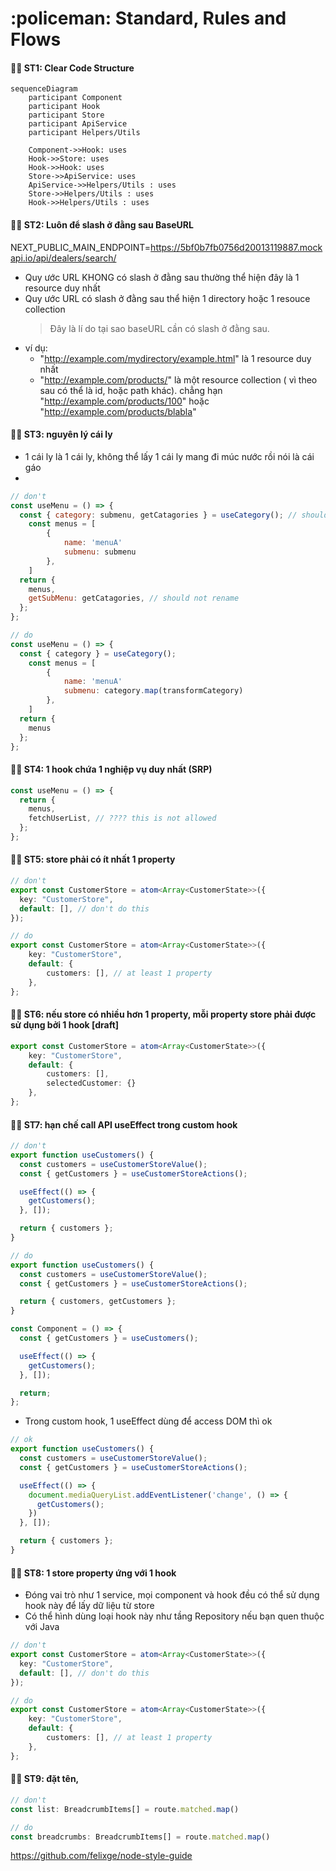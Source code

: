<h1>:policeman: Standard, Rules and Flows </h1>

#### :policeman: ST1: Clear Code Structure

```mermaid
sequenceDiagram
    participant Component
    participant Hook
    participant Store
    participant ApiService
    participant Helpers/Utils

	Component->>Hook: uses
	Hook->>Store: uses
	Hook->>Hook: uses
	Store->>ApiService: uses
	ApiService->>Helpers/Utils : uses
	Store->>Helpers/Utils : uses
	Hook->>Helpers/Utils : uses
```

#### :policeman: ST2: Luôn để slash ở đằng sau BaseURL

NEXT_PUBLIC_MAIN_ENDPOINT=https://5bf0b7fb0756d20013119887.mockapi.io/api/dealers/search/

- Quy ước URL KHONG có slash ở đằng sau thường thể hiện đây là 1 resource duy nhất
- Quy ước URL có slash ở đằng sau thể hiện 1 directory hoặc 1 resouce collection
  > Đây là lí do tại sao baseURL cần có slash ở đằng sau.
- ví dụ:
  - "http://example.com/mydirectory/example.html" là 1 resource duy nhất
  - "http://example.com/products/" là một resource collection ( vì theo sau có thể là id, hoặc path khác). chẳng hạn "http://example.com/products/100" hoặc "http://example.com/products/blabla"

#### :policeman: ST3: nguyên lý cái ly

- 1 cái ly là 1 cái ly, không thể lấy 1 cái ly mang đi múc nước rồi nói là cái gáo
-

```js
// don't
const useMenu = () => {
  const { category: submenu, getCatagories } = useCategory(); // should not rename
	const menus = [
		{
			name: 'menuA'
			submenu: submenu
		},
	]
  return {
	menus,
    getSubMenu: getCatagories, // should not rename
  };
};
```

```js
// do
const useMenu = () => {
  const { category } = useCategory();
  	const menus = [
		{
			name: 'menuA'
			submenu: category.map(transformCategory)
		},
	]
  return {
    menus
  };
};
```

#### :policeman: ST4: 1 hook chứa 1 nghiệp vụ duy nhất (SRP)

```js
const useMenu = () => {
  return {
    menus,
    fetchUserList, // ???? this is not allowed
  };
};
```

#### :policeman: ST5: store phải có ít nhất 1 property

```ts
// don't
export const CustomerStore = atom<Array<CustomerState>>({
  key: "CustomerStore",
  default: [], // don't do this
});
```

```ts
// do
export const CustomerStore = atom<Array<CustomerState>>({
	key: "CustomerStore",
	default: {
		customers: [], // at least 1 property
	},
};
```

#### :policeman: ST6: nếu store có nhiều hơn 1 property, mỗi property store phải được sử dụng bởi 1 hook [draft]

```ts
export const CustomerStore = atom<Array<CustomerState>>({
	key: "CustomerStore",
	default: {
		customers: [],
		selectedCustomer: {}
	},
};
```

#### :policeman: ST7: hạn chế call API useEffect trong custom hook

```js
// don't
export function useCustomers() {
  const customers = useCustomerStoreValue();
  const { getCustomers } = useCustomerStoreActions();

  useEffect(() => {
    getCustomers();
  }, []);

  return { customers };
}
```

```js
// do
export function useCustomers() {
  const customers = useCustomerStoreValue();
  const { getCustomers } = useCustomerStoreActions();

  return { customers, getCustomers };
}

const Component = () => {
  const { getCustomers } = useCustomers();

  useEffect(() => {
    getCustomers();
  }, []);

  return;
};
```

- Trong custom hook, 1 useEffect dùng để access DOM thì ok 
```js
// ok 
export function useCustomers() {
  const customers = useCustomerStoreValue();
  const { getCustomers } = useCustomerStoreActions();

  useEffect(() => {
    document.mediaQueryList.addEventListener('change', () => {
      getCustomers();
    })
  }, []);

  return { customers };
}
```

#### :policeman: ST8: 1 store property ứng với 1 hook
- Đóng vai trò như 1 service, mọi component và hook đều có thể sử dụng hook này để lấy dữ liệu từ store
- Có thể hình dùng loại hook này như tầng Repository nếu bạn quen thuộc với Java

```ts
// don't
export const CustomerStore = atom<Array<CustomerState>>({
  key: "CustomerStore",
  default: [], // don't do this
});
```

```ts
// do
export const CustomerStore = atom<Array<CustomerState>>({
	key: "CustomerStore",
	default: {
		customers: [], // at least 1 property
	},
};
```

#### :policeman: ST9: đặt tên, 
```ts
// don't
const list: BreadcrumbItems[] = route.matched.map()
```

```ts
// do
const breadcrumbs: BreadcrumbItems[] = route.matched.map()
```


https://github.com/felixge/node-style-guide